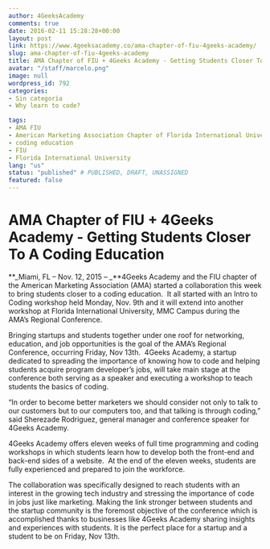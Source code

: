 ```yaml
---
author: 4GeeksAcademy
comments: true
date: 2016-02-11 15:28:28+00:00
layout: post
link: https://www.4geeksacademy.co/ama-chapter-of-fiu-4geeks-academy/
slug: ama-chapter-of-fiu-4geeks-academy
title: AMA Chapter of FIU + 4Geeks Academy - Getting Students Closer To A Coding Education
avatar: "/staff/marcelo.png"
image: null
wordpress_id: 792
categories:
- Sin categoría
- Why learn to code?

tags:
- AMA FIU
- American Marketing Association Chapter of Florida International University
- coding education
- FIU
- Florida International University
lang: "us"
status: "published" # PUBLISHED, DRAFT, UNASSIGNED
featured: false
---
```


# AMA Chapter of FIU + 4Geeks Academy - Getting Students Closer To A Coding Education




**_Miami, FL – Nov. 12, 2015 – _**4Geeks Academy and the FIU chapter of the American Marketing Association (AMA) started a collaboration this week to bring students closer to a coding education.  It all started with an Intro to Coding workshop held Monday, Nov. 9th and it will extend into another workshop at Florida International University, MMC Campus during the AMA’s Regional Conference.

Bringing startups and students together under one roof for networking, education, and job opportunities is the goal of the AMA’s Regional Conference, occurring Friday, Nov 13th.  4Geeks Academy, a startup dedicated to spreading the importance of knowing how to code and helping students acquire program developer’s jobs, will take main stage at the conference both serving as a speaker and executing a workshop to teach students the basics of coding.

“In order to become better marketers we should consider not only to talk to our customers but to our computers too, and that talking is through coding,” said Sherezade Rodriguez, general manager and conference speaker for 4Geeks Academy.

4Geeks Academy offers eleven weeks of full time programming and coding workshops in which students learn how to develop both the front-end and back-end sides of a website.  At the end of the eleven weeks, students are fully experienced and prepared to join the workforce.

The collaboration was specifically designed to reach students with an interest in the growing tech industry and stressing the importance of code in jobs just like marketing. Making the link stronger between students and the startup community is the foremost objective of the conference which is accomplished thanks to businesses like 4Geeks Academy sharing insights and experiences with students. It is the perfect place for a startup and a student to be on Friday, Nov 13th.
